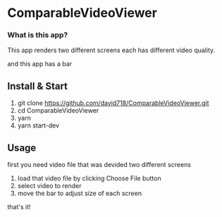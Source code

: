 # ComparableVideoViewer

### What is this app?

This app renders two different screens each has different video quality.

and this app has a bar

## Install & Start

1. git clone https://github.com/david718/ComparableVideoViewer.git
2. cd ComparableVideoViewer
3. yarn
4. yarn start-dev

## Usage

first you need video file that was devided two different screens

1. load that video file by clicking Choose File button
2. select video to render
3. move the bar to adjust size of each screen

that's it!
